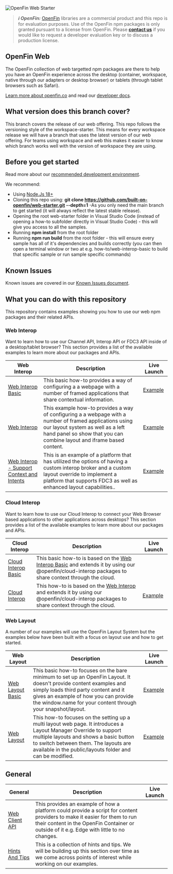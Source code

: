 ![OpenFin Web Starter](./assets/openfin-web-starter.png)

> **_:information_source: OpenFin:_** [OpenFin](https://www.openfin.co/) libraries are a commercial product and this repo is for evaluation purposes. Use of the OpenFin npm packages is only granted pursuant to a license from OpenFin. Please [**contact us**](https://www.openfin.co/contact/) if you would like to request a developer evaluation key or to discuss a production license.

## OpenFin Web

The OpenFin collection of web targetted npm packages are there to help you have an OpenFin experience across the desktop (container, workspace, native through our adapters or desktop browser) or tablets (through tablet browsers such as Safari).

[Learn more about openfin.co](https://www.openfin.co/) and read our [developer docs](https://developers.openfin.co/of-docs/docs/web-interop).

## What version does this branch cover?

This branch covers the release of our web offering. This repo follows the versioning style of the workspace-starter. This means for every workspace release we will have a branch that uses the latest version of our web offering. For teams using workspace and web this makes it easier to know which branch works well with the version of workspace they are using.

## Before you get started

Read more about our [recommended development environment](https://developers.openfin.co/of-docs/docs/set-up-your-dev-environment).

We recommend:

- Using [Node.Js 18+](https://nodejs.org/en/about/previous-releases)
- Cloning this repo using: **git clone <https://github.com/built-on-openfin/web-starter.git> --depth=1** -As you only need the main branch to get started (it will always reflect the latest stable release).
- Opening the root web-starter folder in Visual Studio Code (instead of opening a how-to subfolder directly in Visual Studio Code) - this will give you access to all the samples.
- Running **npm install** from the root folder
- Running **npm run build** from the root folder - this will ensure every sample has all of it's dependencies and builds correctly (you can then open a terminal window or two at e.g. how-to/web-interop-basic to build that specific sample or run sample specific commands)

## Known Issues

Known issues are covered in our [Known Issues document](./docs/known-issues.md).

## What you can do with this repository

This repository contains examples showing you how to use our web npm packages and their related APIs.

### Web Interop

Want to learn how to use our Channel API, Interop API or FDC3 API inside of a desktop/tablet browser? This section provides a list of the available examples to learn more about our packages and APIs.

| Web Interop                                                            | Description                                                                                                                                                                                                     | Live Launch                                                                                                                                                                                                                                                                                                                                                                                                                                                                                                                                                              |
| ----------------------------------------------------------------------------- | --------------------------------------------------------------------------------------------------------------------------------------------------------------------------------------------------------------- | ------------------------------------------------------------------------------------------------------------------------------------------------------------------------------------------------------------------------------------------------------------------------------------------------------------------------------------------------------------------------------------------------------------------------------------------------------------------------------------------------------------------------------------------------------------------------ |
| [Web Interop Basic](./how-to/web-interop-basic) | This basic how-to provides a way of configuring a a webpage with a number of framed applications that share contextual information.                                                                |          [Example](https://built-on-openfin.github.io/web-starter/web/v19.1.0/web-interop-basic/platform/provider.html)                                                                                                                                                                                                                                                                             |
| [Web Interop](./how-to/web-interop) | This example how-to provides a way of configuring a a webpage with a number of framed applications using our layout system as well as a left hand panel so show that you can combine layout and iframe based content.                                                                |          [Example](https://built-on-openfin.github.io/web-starter/web/v19.1.0/web-interop/platform/provider.html)                                                                                                                                                                                                                                                                             |
| [Web Interop - Support Context and Intents](./how-to/web-interop-support-context-and-intents) | This is an example of a platform that has utilized the options of having a custom interop broker and a custom layout override to implement a platform that supports FDC3 as well as enhanced layout capabilities..                                                                |          [Example](https://built-on-openfin.github.io/web-starter/web/v19.1.0/web-interop-support-context-and-intents/platform/provider.html)                                                                                                                                                                                                                                                                             |

### Cloud Interop

Want to learn how to use our Cloud Interop to connect your Web Browser based applications to other applications across desktops? This section provides a list of the available examples to learn more about our packages and APIs.

| Cloud Interop                                                            | Description                                                                                                                                                                                                     | Live Launch                                                                                                                                                                                                                                                                                                                                                                                                                                                                                                                                                              |
| ----------------------------------------------------------------------------- | --------------------------------------------------------------------------------------------------------------------------------------------------------------------------------------------------------------- | ------------------------------------------------------------------------------------------------------------------------------------------------------------------------------------------------------------------------------------------------------------------------------------------------------------------------------------------------------------------------------------------------------------------------------------------------------------------------------------------------------------------------------------------------------------------------ |
| [Cloud Interop Basic](./how-to/cloud-interop-basic) | This basic how-to is based on the [Web Interop Basic](./how-to/web-interop-basic) and extends it by using our @openfin/cloud-interop packages to share context through the cloud.                                                                |                                                                                                                                                                                                                                                                                       |
| [Cloud Interop](./how-to/cloud-interop) | This how-to is based on the [Web Interop](./how-to/web-interop) and extends it by using our @openfin/cloud-interop packages to share context through the cloud.                                                                | [Example](https://built-on-openfin.github.io/web-starter/web/v19.1.0/cloud-interop/platform/provider.html)                                                                                                                                                                                                                                                                                       |

### Web Layout

A number of our examples will use the OpenFin Layout System but the examples below have been built with a focus on layout use and how to get started.

| Web Layout                                                            | Description                                                                                                                                                                                                     | Live Launch                                                                                                                                                                                                                                                                                                                                                                                                                                                                                                                                                              |
| ----------------------------------------------------------------------------- | --------------------------------------------------------------------------------------------------------------------------------------------------------------------------------------------------------------- | ------------------------------------------------------------------------------------------------------------------------------------------------------------------------------------------------------------------------------------------------------------------------------------------------------------------------------------------------------------------------------------------------------------------------------------------------------------------------------------------------------------------------------------------------------------------------ |
| [Web Layout Basic](./how-to/web-layout-basic) | This basic how-to focuses on the bare minimum to set up an OpenFin Layout. It doesn't provide content examples and simply loads third party content and it gives an example of how you can provide the window.name for your content through your snapshot/layout.                                                               |          [Example](https://built-on-openfin.github.io/web-starter/web/v19.1.0/web-layout-basic/platform/provider.html)                                                                                                                                                                                                                                                                             |
| [Web Layout](./how-to/web-layout) | This how-to focuses on the setting up a multi layout web page. It introduces a Layout Manager Override to support multiple layouts and shows a basic button to switch between them. The layouts are available in the public/layouts folder and can be modified.                                                               |          [Example](https://built-on-openfin.github.io/web-starter/web/v19.1.0/web-layout/platform/provider.html)                                                                                                                                                                                                                                                                             |

## General

| General                                                                      | Description                                                                                                                                                                    | Live Launch |
| ---------------------------------------------------------------------------------- | ------------------------------------------------------------------------------------------------------------------------------------------------------------------------------ | ----------- |
| [Web Client API](./how-to/web-client-api)                                          | This provides an example of how a platform could provide a script for content providers to make it easier for them to run their content in the OpenFin Container or outside of it e.g. Edge with little to no changes. |             |
| [Hints And Tips](./how-to/hints-and-tips)                                          | This is a collection of hints and tips. We will be building up this section over time as we come across points of interest while working on our examples. |             |
